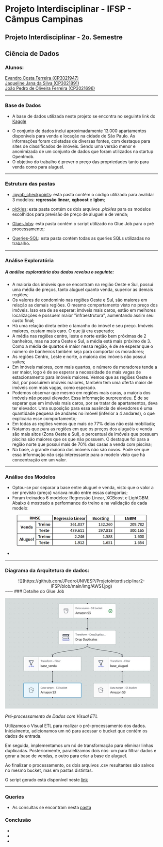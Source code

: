 # Projeto Interdisciplinar - IFSP - Câmpus Campinas
## Projeto Interdisciplinar - 2o. Semestre
## Ciência de Dados
### Alunos: 

[Evandro Costa Ferreira (CP3021947)](https://github.com/evandrocf4)<br>
[Jaqueline Jana da Silva (CP3021891)](https://github.com/JaquelineJana)<br>
[João Pedro de Oliveira Ferreira (CP3021696)](https://github.com/JPedroUNIVESP)


---


### Base de Dados
* A base de dados utilizada neste projeto se encontra no seguinte link do [Kaggle](https://www.kaggle.com/datasets/argonalyst/sao-paulo-real-estate-sale-rent-april-2019)
<!-- O dataset se refere a 13 mil propriedades à venda ou para alugar na cidade de São Paulo, Brasil.-->
* O conjunto de dados inclui aproximadamente 13.000 apartamentos disponíveis para venda e locação na cidade de São Paulo. As informações foram coletadas de diversas fontes, com destaque para sites de classificados de imóveis. Sendo uma versão menor e anonimizada de um conjunto de dados que foram utilizados na startup OpenImob.
* O objetivo do trabalho é prever o preço das propriedades tanto para venda como para aluguel.
---
### Estrutura das pastas
* [.ipynb_checkpoints](https://github.com/JPedroUNIVESP/ProjetoInterdisciplinar2-IFSP/tree/main/.ipynb_checkpoints): esta pasta contém o código utilizado para avalidar 3 modelos: __regressão linear__, __xgboost__ e __lgbm__;

* [pickles](https://github.com/JPedroUNIVESP/ProjetoInterdisciplinar2-IFSP/tree/main/pickles): esta pasta contém os dois arquivos _.pickles_ para os modelos escolhidos para previsão de preço de aluguel e de venda;

* [Glue-Jobs](https://github.com/JPedroUNIVESP/ProjetoInterdisciplinar2-IFSP/tree/main/Glue-Jobs): esta pasta contém o script utilizado no Glue Job para o pré processamento;

* [Queries-SQL](https://github.com/JPedroUNIVESP/ProjetoInterdisciplinar2-IFSP/tree/main/Queries-SQL): esta pasta contém todas as queries SQLs utilizadas no trabalho.

---
### Análise Exploratória
##### A análise exploratória dos dados revelou o seguinte:
* A maioria dos imóveis que se encontram na região Oeste e Sul, possui uma média de preços, tanto aluguel quanto venda, superior as demais regiões;
* Os valores de condominio nas regiões Oeste e Sul, são maiores em relação as demais regiões. O mesmo comportamento visto no preço dos imóveis. Isso era de se esperar: imóveis mais caros, estão em melhores localizações e possuem maior "infraestrutura", aumentando assim seu custo final;
* Há uma relação direta entre o tamanho do imóvel e seu preço. Imóveis maiores, custam mais caro. O que já era esperado;
* A média nas regiões centro, leste e norte estão bem próximas de 2 banheiros, mas na zona Oeste e Sul, a média está mais próximo de 3. Como a média de quartos é maior nessa região, é de se esperar que o número de banheiros também seja para comportar os moradores;
* As regiões Centro, Leste e norte, a maioria dos imóveis não possui suites;
* Em imóveis maiores, com mais quartos, o número de moradores tende a ser maior, logo é de se esperar a necessidade de mais vagas de estacionamento para imóveis maiores. Vemos que as regiões Oeste e Sul, por possuirem imóveis maiores, também tem uma oferta maior de imóveis com mais vagas, como esperado.
* Podemos observar que mesmo em regiões mais caras, a maioria dos imóveis não possui elevador. Essa informação surpreendeu. É de se esperar que em imóveis mais caros, por se tratar de apartamentos, deva ter elevador. Uma suposição para essa ausência de elevadores é uma quantidade pequena de andares no imóvel (inferior a 4 andares), o que explicaria esse comportamento;
* Em todas as regiões vemos que mais de 77% delas não está mobiliada;
* Notamos que para as regiões em que os preços dos aluguéis e venda são mais altos (Zona Oeste e Sul), o percentual de imóveis que possuem piscina são maiores que os que não possuem. O destaque foi para a região norte que possui mais de 70% das casas a venda com piscina;
* Na base, a grande maioria dos imóveis não são novos. Pode ser que essa informação não seja interessante para o modelo visto que há concentração em um valor.

---
### Análise dos Modelos
* Optou-se por separar a base entre aluguel e venda, visto que o valor a ser previsto (preço) variava muito entre essas categorias;
* Foram treinados 6 modelos: Regressão Linear, XGBoost e LightGBM. Abaixo é mostrado a performance do treino e na validação de cada modelo:

<div align="center">

![](https://github.com/JPedroUNIVESP/ProjetoInterdisciplinar2-IFSP/blob/main/img/metricas.jpg)

</div>

*
---

### Diagrama da Arquitetura de dados:
<div align="center">
![](https://github.com/JPedroUNIVESP/ProjetoInterdisciplinar2-IFSP/blob/main/img/AWS1.jpg)
</div>
----
### Detalhe do Glue Job
<div align="center">

![](https://github.com/JPedroUNIVESP/ProjetoInterdisciplinar2-IFSP/blob/main/img/Glue-Job.jpg)
</div>

_Pré-processamento de Dados com Visual ETL_

Utilizamos o Visual ETL para realizar o pré-processamento dos dados. Inicialmente, adicionamos um nó para acessar o bucket que contém os dados de entrada.

Em seguida, implementamos um nó de transformação para eliminar linhas duplicadas. Posteriormente, paralelizamos dois nós: um para filtrar dados e gerar a base de vendas, e outro para criar a base de aluguel.

Ao finalizar o processamento, os dois arquivos .csv resultantes são salvos no mesmo bucket, mas em pastas distintas.

O script gerado está disponível neste [link](https://github.com/JPedroUNIVESP/ProjetoInterdisciplinar2-IFSP/blob/main/Glue-Jobs/glue-job.py)

---
### Queries
* As consultas se encontram nesta [pasta](https://github.com/JPedroUNIVESP/ProjetoInterdisciplinar2-IFSP/tree/main/Queries-SQL)

### Conclusão
*
*
*
